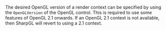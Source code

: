 The desired OpenGL version of a render context can be specified by using the ``OpenGLVersion`` of the OpenGL control. This is required to use some features of OpenGL 2.1 onwards. If an OpenGL 2.1 context is not available, then SharpGL will revert to using a 2.1 context.